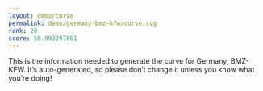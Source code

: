 ```yaml
---
layout: demo/curve
permalink: demo/germany-bmz-kfw/curve.svg
rank: 20
score: 58.993297801
---
```


This is the information needed to generate the curve for Germany, BMZ-KFW. It’s
auto-generated, so please don’t change it unless you know what you’re
doing!
